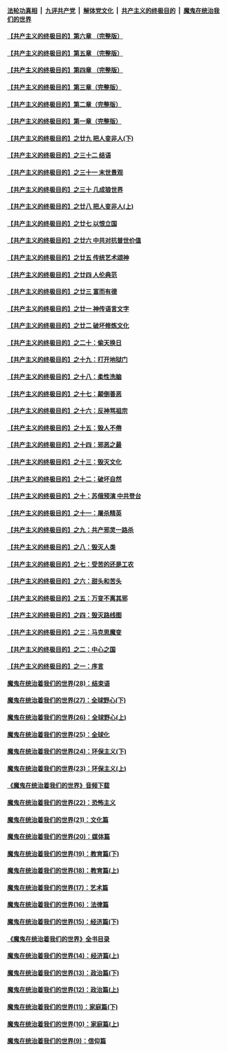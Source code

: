 ####  [法轮功真相](../../../../basic/blob/master/README.md?t=04080430) &nbsp;|&nbsp; [九评共产党](../../../../9ping.md/blob/master/README.md?t=04080430) &nbsp;|&nbsp; [解体党文化](../../../../jtdwh.md/blob/master/README.md?t=04080430)  &nbsp;|&nbsp; [共产主义的终极目的](../../../../gczydzjmd.md/blob/master/README.md?t=04080430) &nbsp;|&nbsp; [魔鬼在统治我们的世界](../../../../mgztzwmdsj.md/blob/master/README.md?t=04080430) 

#### [【共产主义的终极目的】第六章 （完整版）](../pages/nsc422/n11428913.md?t=04080430) 

#### [【共产主义的终极目的】第五章 （完整版）](../pages/nsc422/n11428912.md?t=04080430) 

#### [【共产主义的终极目的】第四章 （完整版）](../pages/nsc422/n11428907.md?t=04080430) 

#### [【共产主义的终极目的】第三章（完整版）](../pages/nsc422/n11428848.md?t=04080430) 

#### [【共产主义的终极目的】第二章（完整版）](../pages/nsc422/n11428831.md?t=04080430) 

#### [【共产主义的终极目的】第一章（完整版）](../pages/nsc422/n11417651.md?t=04080430) 

#### [【共产主义的终极目的】之廿九 把人变非人(下)](../pages/nsc422/n11344140.md?t=04080430) 

#### [【共产主义的终极目的】之三十二 结语](../pages/nsc422/n11360535.md?t=04080430) 

#### [【共产主义的终极目的】之三十一 末世景观](../pages/nsc422/n11351129.md?t=04080430) 

#### [【共产主义的终极目的】之三十 几成狼世界](../pages/nsc422/n11348280.md?t=04080430) 

#### [【共产主义的终极目的】之廿八 把人变非人(上)](../pages/nsc422/n11340492.md?t=04080430) 

#### [【共产主义的终极目的】之廿七 以恨立国](../pages/nsc422/n11336944.md?t=04080430) 

#### [【共产主义的终极目的】之廿六 中共对抗普世价值](../pages/nsc422/n11324785.md?t=04080430) 

#### [【共产主义的终极目的】之廿五 传统艺术颂神](../pages/nsc422/n11296396.md?t=04080430) 

#### [【共产主义的终极目的】之廿四 人伦典范](../pages/nsc422/n11296397.md?t=04080430) 

#### [【共产主义的终极目的】之廿三 富而有德](../pages/nsc422/n11283598.md?t=04080430) 

#### [【共产主义的终极目的】之廿一 神传语言文字](../pages/nsc422/n11263265.md?t=04080430) 

#### [【共产主义的终极目的】之廿二 破坏修炼文化](../pages/nsc422/n11245728.md?t=04080430) 

#### [【共产主义的终极目的】之二十：偷天换日](../pages/nsc422/n11238846.md?t=04080430) 

#### [【共产主义的终极目的】之十九：打开地狱门](../pages/nsc422/n11206376.md?t=04080430) 

#### [【共产主义的终极目的】之十八：柔性洗脑](../pages/nsc422/n11199994.md?t=04080430) 

#### [【共产主义的终极目的】之十七：颠倒善恶](../pages/nsc422/n11179782.md?t=04080430) 

#### [【共产主义的终极目的】之十六：反神骂祖宗](../pages/nsc422/n11166798.md?t=04080430) 

#### [【共产主义的终极目的】之十五：毁人不倦](../pages/nsc422/n11166792.md?t=04080430) 

#### [【共产主义的终极目的】之十四：邪恶之最](../pages/nsc422/n11150249.md?t=04080430) 

#### [【共产主义的终极目的】之十三：毁灭文化](../pages/nsc422/n11135227.md?t=04080430) 

#### [【共产主义的终极目的】之十二：破坏自然](../pages/nsc422/n11135214.md?t=04080430) 

#### [【共产主义的终极目的】之十：苏俄预演 中共登台](../pages/nsc422/n11118424.md?t=04080430) 

#### [【共产主义的终极目的】之十一：屠杀精英](../pages/nsc422/n11118442.md?t=04080430) 

#### [【共产主义的终极目的】之九：共产邪灵一路杀](../pages/nsc422/n11114139.md?t=04080430) 

#### [【共产主义的终极目的】之八：毁灭人类](../pages/nsc422/n11108503.md?t=04080430) 

#### [【共产主义的终极目的】之七：受苦的还是工农](../pages/nsc422/n11101809.md?t=04080430) 

#### [【共产主义的终极目的】之六：甜头和苦头](../pages/nsc422/n11096971.md?t=04080430) 

#### [【共产主义的终极目的】之五：万变不离其邪](../pages/nsc422/n11091285.md?t=04080430) 

#### [【共产主义的终极目的】之四：毁灭路线图](../pages/nsc422/n11086284.md?t=04080430) 

#### [【共产主义的终极目的】之三：马克思魔变](../pages/nsc422/n11061941.md?t=04080430) 

#### [【共产主义的终极目的】之二：中心之国](../pages/nsc422/n11047728.md?t=04080430) 

#### [【共产主义的终极目的】之一：序言](../pages/nsc422/n11086077.md?t=04080430) 

#### [魔鬼在统治着我们的世界(28)：结束语](../pages/nsc422/n10936246.md?t=04080430) 

#### [魔鬼在统治着我们的世界(27)：全球野心(下)](../pages/nsc422/n10928319.md?t=04080430) 

#### [魔鬼在统治着我们的世界(26)：全球野心(上)](../pages/nsc422/n10900318.md?t=04080430) 

#### [魔鬼在统治着我们的世界(25)：全球化](../pages/nsc422/n10788205.md?t=04080430) 

#### [魔鬼在统治着我们的世界(24)：环保主义(下)](../pages/nsc422/n10695307.md?t=04080430) 

#### [魔鬼在统治着我们的世界(23)：环保主义(上)](../pages/nsc422/n10688613.md?t=04080430) 

#### [《魔鬼在统治着我们的世界》音频下载](../pages/nsc422/n10635553.md?t=04080430) 

#### [魔鬼在统治着我们的世界(22)：恐怖主义](../pages/nsc422/n10614727.md?t=04080430) 

#### [魔鬼在统治着我们的世界(21)：文化篇](../pages/nsc422/n10597706.md?t=04080430) 

#### [魔鬼在统治着我们的世界(20)：媒体篇](../pages/nsc422/n10586579.md?t=04080430) 

#### [魔鬼在统治着我们的世界(19)：教育篇(下)](../pages/nsc422/n10564808.md?t=04080430) 

#### [魔鬼在统治着我们的世界(18)：教育篇(上)](../pages/nsc422/n10526970.md?t=04080430) 

#### [魔鬼在统治着我们的世界(17)：艺术篇](../pages/nsc422/n10499093.md?t=04080430) 

#### [魔鬼在统治着我们的世界(16)：法律篇](../pages/nsc422/n10485969.md?t=04080430) 

#### [魔鬼在统治着我们的世界(15)：经济篇(下)](../pages/nsc422/n10469975.md?t=04080430) 

#### [《魔鬼在统治着我们的世界》全书目录](../pages/nsc422/n10464261.md?t=04080430) 

#### [魔鬼在统治着我们的世界(14)：经济篇(上)](../pages/nsc422/n10457370.md?t=04080430) 

#### [魔鬼在统治着我们的世界(13)：政治篇(下)](../pages/nsc422/n10448270.md?t=04080430) 

#### [魔鬼在统治着我们的世界(12)：政治篇(上)](../pages/nsc422/n10444576.md?t=04080430) 

#### [魔鬼在统治着我们的世界(11)：家庭篇(下)](../pages/nsc422/n10440961.md?t=04080430) 

#### [魔鬼在统治着我们的世界(10)：家庭篇(上)](../pages/nsc422/n10435448.md?t=04080430) 

#### [魔鬼在统治着我们的世界(9)：信仰篇](../pages/nsc422/n10432159.md?t=04080430) 

